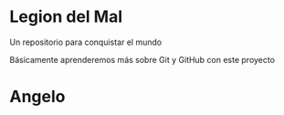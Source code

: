 # Legion del Mal
Un repositorio para conquistar el mundo

Básicamente aprenderemos más sobre Git y GitHub con este proyecto


# Angelo